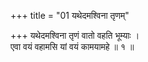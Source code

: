+++
title = "01 यथेदमश्विना तृणम्"

+++
यथेदमश्विना तृणं वातो वहति भूम्याः ।  
एवा वयं वहामसि यां वयं कामयामहे ॥ १ ॥